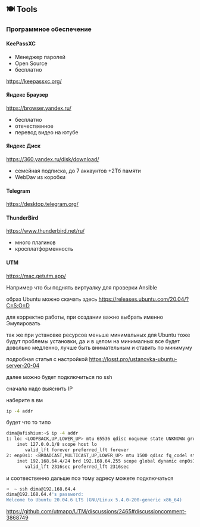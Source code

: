 ## 🍽️ Tools

### Программное обеспечение

#### KeePassXC

* Менеджер паролей
* Open Source
* бесплатно

https://keepassxc.org/

#### Яндекс Браузер

https://browser.yandex.ru/

* бесплатно
* отечественное
* перевод видео на ютубе

#### Яндекс Диск

https://360.yandex.ru/disk/download/

* семейная подписка, до 7 аккаунтов +2Тб памяти
* WebDav из коробки

#### Telegram

https://desktop.telegram.org/

#### ThunderBird

https://www.thunderbird.net/ru/

* много плагинов
* кросплатформенность

#### UTM

https://mac.getutm.app/

Например что бы поднять виртуалку для проверки Ansible

образ Ubuntu можно скачать здесь
https://releases.ubuntu.com/20.04/?C=S;O=D

для корректно работы, при создании важно выбрать именно Эмулировать

так же при установке ресурсов меньше минимальных для Ubuntu тоже будут проблемы установки, да и в целом на минималных все будет довольно медленно, лучше быть внимательным и ставить по минимуму

подробная статья с настройкой
https://losst.pro/ustanovka-ubuntu-server-20-04

далее можно будет подключиться по ssh

сначала надо выяснить IP

наберите в вм
```sh
ip -4 addr
```

будет что то типо
```sh
dima@afishium:~$ ip -4 addr
1: lo: <LOOPBACK,UP,LOWER_UP> mtu 65536 qdisc noqueue state UNKNOWN group default qlen 1000
    inet 127.0.0.1/8 scope host lo
       valid_lft forever preferred_lft forever
2: enp0s1: <BROADCAST,MULTICAST,UP,LOWER_UP> mtu 1500 qdisc fq_codel state UP group default qlen 1000
    inet 192.168.64.4/24 brd 192.168.64.255 scope global dynamic enp0s1
       valid_lft 2316sec preferred_lft 2316sec
```

и соотвественно дальше поэ тому адресу можете подключаться

```sh
➜  ~ ssh dima@192.168.64.4
dima@192.168.64.4's password:
Welcome to Ubuntu 20.04.6 LTS (GNU/Linux 5.4.0-200-generic x86_64)
```

https://github.com/utmapp/UTM/discussions/2465#discussioncomment-3868749
